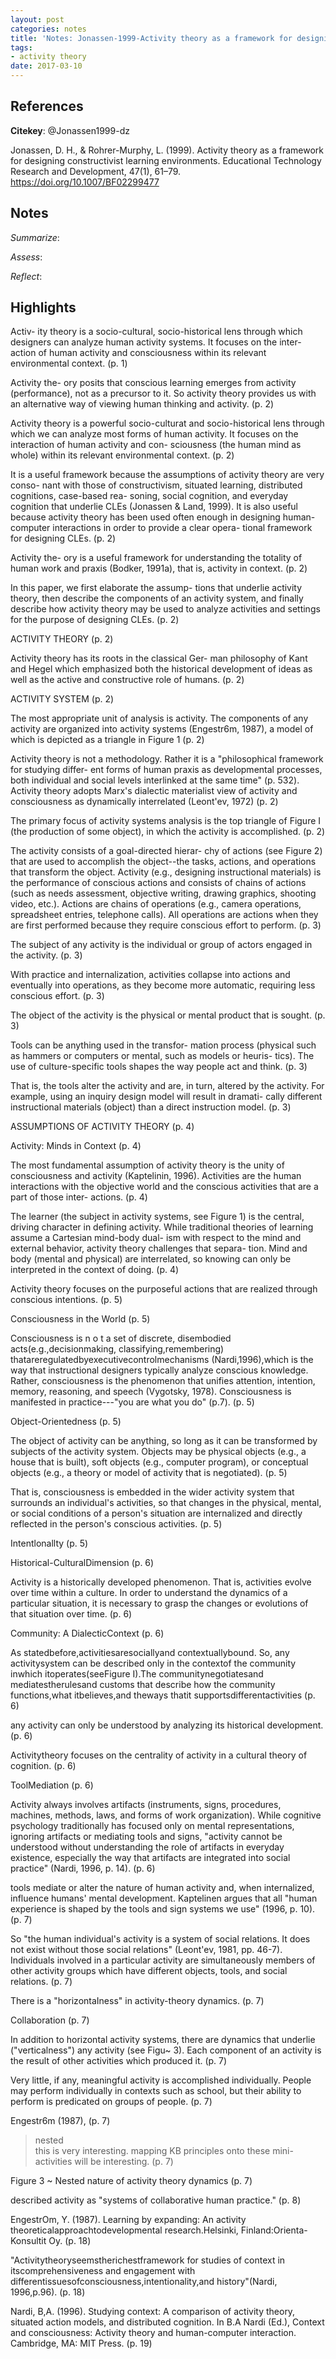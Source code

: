 ```yaml
---
layout: post
categories: notes
title: 'Notes: Jonassen-1999-Activity theory as a framework for designing constructivist learning environments'
tags:
- activity theory
date: 2017-03-10
---
```


## References

**Citekey**: @Jonassen1999-dz

Jonassen, D. H., & Rohrer-Murphy, L. (1999). Activity theory as a framework for designing constructivist learning environments. Educational Technology Research and Development, 47(1), 61–79. https://doi.org/10.1007/BF02299477

## Notes

*Summarize*: 

*Assess*: 

*Reflect*: 

## Highlights

Activ- ity theory is a socio-cultural, socio-historical lens through which designers can analyze human activity systems. It focuses on the inter- action of human activity and consciousness within its relevant environmental context. (p. 1)

Activity the- ory posits that conscious learning emerges from activity (performance), not as a precursor to it. So activity theory provides us with an alternative way of viewing human thinking and activity. (p. 2)

Activity theory is a powerful socio-culturat and socio-historical lens through which we can analyze most forms of human activity. It focuses on the interaction of human activity and con- sciousness (the human mind as whole) within its relevant environmental context. (p. 2)

It is a useful framework because the assumptions of activity theory are very conso- nant with those of constructivism, situated learning, distributed cognitions, case-based rea- soning, social cognition, and everyday cognition that underlie CLEs (Jonassen & Land, 1999). It is also useful because activity theory has been used often enough in designing human-computer interactions in order to provide a clear opera- tional framework for designing CLEs. (p. 2)

Activity the- ory is a useful framework for understanding the totality of human work and praxis (Bodker, 1991a), that is, activity in context. (p. 2)

In this paper, we first elaborate the assump- tions that underlie activity theory, then describe the components of an activity system, and finally describe how activity theory may be used to analyze activities and settings for the purpose of designing CLEs. (p. 2)

ACTIVITY THEORY (p. 2)

Activity theory has its roots in the classical Ger- man philosophy of Kant and Hegel which emphasized both the historical development of ideas as well as the active and constructive role of humans. (p. 2)

ACTIVITY SYSTEM (p. 2)

The most appropriate unit of analysis is activity. The components of any activity are organized into activity systems (Engestr6m, 1987), a model of which is depicted as a triangle in Figure 1 (p. 2)

Activity theory is not a methodology. Rather it is a "philosophical framework for studying differ- ent forms of human praxis as developmental processes, both individual and social levels interlinked at the same time" (p. 532). Activity theory adopts Marx's dialectic materialist view of activity and consciousness as dynamically interrelated (Leont'ev, 1972) (p. 2)

The primary focus of activity systems analysis is the top triangle of Figure I (the production of some object), in which the activity is accomplished. (p. 2)

The activity consists of a goal-directed hierar- chy of actions (see Figure 2) that are used to accomplish the object--the tasks, actions, and operations that transform the object. Activity (e.g., designing instructional materials) is the performance of conscious actions and consists of chains of actions (such as needs assessment, objective writing, drawing graphics, shooting video, etc.). Actions are chains of operations (e.g., camera operations, spreadsheet entries, telephone calls). All operations are actions when they are first performed because they require conscious effort to perform. (p. 3)

The subject of any activity is the individual or group of actors engaged in the activity. (p. 3)

With practice and internalization, activities collapse into actions and eventually into operations, as they become more automatic, requiring less conscious effort. (p. 3)

The object of the activity is the physical or mental product that is sought. (p. 3)

Tools can be anything used in the transfor- mation process (physical such as hammers or computers or mental, such as models or heuris- tics). The use of culture-specific tools shapes the way people act and think. (p. 3)

That is, the tools alter the activity and are, in turn, altered by the activity. For example, using an inquiry design model will result in dramati- cally different instructional materials (object) than a direct instruction model. (p. 3)

ASSUMPTIONS OF ACTIVITY THEORY (p. 4)

Activity: Minds in Context (p. 4)

The most fundamental assumption of activity theory is the unity of consciousness and activity (Kaptelinin, 1996). Activities are the human interactions with the objective world and the conscious activities that are a part of those inter- actions. (p. 4)

The learner (the subject in activity systems, see Figure 1) is the central, driving character in defining activity. While traditional theories of learning assume a Cartesian mind-body dual- ism with respect to the mind and external behavior, activity theory challenges that separa- tion. Mind and body (mental and physical) are interrelated, so knowing can only be interpreted in the context of doing. (p. 4)

Activity theory focuses on the purposeful actions that are realized through conscious intentions. (p. 5)

Consciousness in the World (p. 5)

Consciousness is n o t a set of discrete, disembodied acts(e.g.,decisionmaking, classifying,remembering) thatareregulatedbyexecutivecontrolmechanisms (Nardi,1996),which is the way that instructional designers typically analyze conscious knowledge. Rather, consciousness is the phenomenon that unifies attention, intention, memory, reasoning, and speech (Vygotsky, 1978). Consciousness is manifested in practice---"you are what you do" (p.7). (p. 5)

Object-Orientedness (p. 5)

The object of activity can be anything, so long as it can be transformed by subjects of the activity system. Objects may be physical objects (e.g., a house that is built), soft objects (e.g., computer program), or conceptual objects (e.g., a theory or model of activity that is negotiated). (p. 5)

That is, consciousness is embedded in the wider activity system that surrounds an individual's activities, so that changes in the physical, mental, or social conditions of a person's situation are internalized and directly reflected in the person's conscious activities. (p. 5)

Intentlonallty (p. 5)

Historical-CulturalDimension (p. 6)

Activity is a historically developed phenomenon. That is, activities evolve over time within a culture. In order to understand the dynamics of a particular situation, it is necessary to grasp the changes or evolutions of that situation over time. (p. 6)

Community: A DialecticContext (p. 6)

As statedbefore,activitiesaresociallyand contextuallybound. So, any activitysystem can be described only in the contextof the community inwhich itoperates(seeFigure I).The communitynegotiatesand mediatestherulesand customs that describe how the community functions,what itbelieves,and theways thatit supportsdifferentactivities (p. 6)

any activity can only be understood by analyzing its historical development. (p. 6)

Activitytheory focuses on the centrality of activity in a cultural theory of cognition. (p. 6)

ToolMediation (p. 6)

Activity always involves artifacts (instruments, signs, procedures, machines, methods, laws, and forms of work organization). While cognitive psychology traditionally has focused only on mental representations, ignoring artifacts or mediating tools and signs, "activity cannot be understood without understanding the role of artifacts in everyday existence, especially the way that artifacts are integrated into social practice" (Nardi, 1996, p. 14). (p. 6)

tools mediate or alter the nature of human activity and, when internalized, influence humans' mental development. Kaptelinen argues that all "human experience is shaped by the tools and sign systems we use" (1996, p. 10). (p. 7)

So "the human individual's activity is a system of social relations. It does not exist without those social relations" (Leont'ev, 1981, pp. 46-7). Individuals involved in a particular activity are simultaneously members of other activity groups which have different objects, tools, and social relations. (p. 7)

There is a "horizontaIness" in activity-theory dynamics. (p. 7)

Collaboration (p. 7)

In addition to horizontal activity systems, there are dynamics that underlie ("verticalness") any activity (see Figu~ 3). Each component of an activity is the result of other activities which produced it. (p. 7)

Very little, if any, meaningful activity is accomplished individually. People may perform individually in contexts such as school, but their ability to perform is predicated on groups of people. (p. 7)

Engestr6m (1987), (p. 7)

> nested  
 this is very interesting. mapping KB principles onto these mini-activities will be interesting. (p. 7)

Figure 3 ~ Nested nature of activity theory dynamics (p. 7)

described activity as "systems of collaborative human practice." (p. 8)

EngestrOm, Y. (1987). Learning by expanding: An activity theoreticalapproachtodevelopmental research.Helsinki, Finland:Orienta-Konsultit Oy. (p. 18)

"Activitytheoryseemstherichestframework for studies of context in itscomprehensiveness and engagement with differentissuesofconsciousness,intentionality,and history"(Nardi, 1996,p.96). (p. 18)

Nardi, B,A. (1996). Studying context: A comparison of activity theory, situated action models, and distributed cognition. In B.A Nardi (Ed.), Context and consciousness: Activity theory and human-computer interaction. Cambridge, MA: MIT Press. (p. 19)


